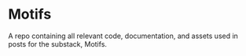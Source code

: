 # Motifs
A repo containing all relevant code, documentation, and assets used in posts for the substack, Motifs.
